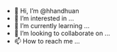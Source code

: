 - 👋 Hi, I’m @hhandhuan
- 👀 I’m interested in ...
- 🌱 I’m currently learning ...
- 💞️ I’m looking to collaborate on ...
- 📫 How to reach me ...

<!---
hhandhuan/hhandhuan is a ✨ special ✨ repository because its `README.md` (this file) appears on your GitHub profile.
You can click the Preview link to take a look at your changes.
--->
